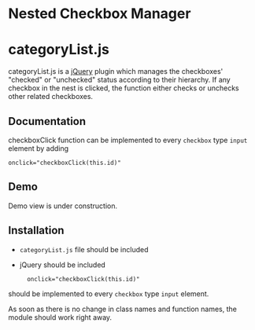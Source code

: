 Nested Checkbox Manager
=======================

# categoryList.js

categoryList.js is a [jQuery](http://jquery.com/) plugin which manages the checkboxes' "checked" or "unchecked" status according to their hierarchy. If any checkbox in the nest is clicked, the function either checks or unchecks other related checkboxes.

Documentation
-------------

checkboxClick function can be implemented to every `checkbox` type `input` element by adding

	onclick="checkboxClick(this.id)"

Demo
----

Demo view is under construction.

Installation
------------

- `categoryList.js` file should be included
- jQuery should be included

		onclick="checkboxClick(this.id)"
should be implemented to every `checkbox` type `input` element.

As soon as there is no change in class names and function names, the module should work right away.
